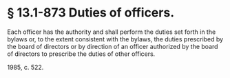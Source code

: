 # § 13.1-873 Duties of officers.

<p>Each officer has the authority and shall perform the duties set forth in the bylaws or, to the extent consistent with the bylaws, the duties prescribed by the board of directors or by direction of an officer authorized by the board of directors to prescribe the duties of other officers.</p><p>1985, c. 522.</p>